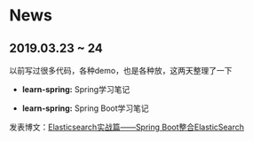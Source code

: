 # News


## 2019.03.23 ~ 24

以前写过很多代码，各种demo，也是各种放，这两天整理了一下

- **learn-spring:** Spring学习笔记

- **learn-spring:** Spring Boot学习笔记

发表博文：[Elasticsearch实战篇——Spring Boot整合ElasticSearch](https://www.jianshu.com/p/bd2da1cde6f5)
